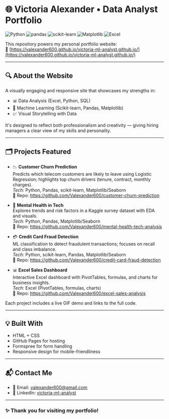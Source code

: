 # 🌐 Victoria Alexander • Data Analyst Portfolio

![Python](https://img.shields.io/badge/Python-3776AB?logo=python&logoColor=white)
![pandas](https://img.shields.io/badge/pandas-150458?logo=pandas&logoColor=white)
![scikit-learn](https://img.shields.io/badge/scikit--learn-F7931E?logo=scikitlearn&logoColor=white)
![Matplotlib](https://img.shields.io/badge/Matplotlib-11557c?logo=plotly&logoColor=white)
![Excel](https://img.shields.io/badge/Excel-217346?logo=microsoft-excel&logoColor=white)

This repository powers my personal portfolio website:  
📍 [https://valexander600.github.io/victoria-ml-analyst.github.io/](https://valexander600.github.io/victoria-ml-analyst.github.io/)

---

## 🔍 About the Website
A visually engaging and responsive site that showcases my strengths in:

- 📊 Data Analysis (Excel, Python, SQL)
- 🤖 Machine Learning (Scikit-learn, Pandas, Matplotlib)
- 📈 Visual Storytelling with Data

It's designed to reflect both professionalism and creativity — giving hiring managers a clear view of my skills and personality.

---
## 🗂️ Projects Featured

- 📉 **Customer Churn Prediction**  
  Predicts which telecom customers are likely to leave using Logistic Regression; highlights top churn drivers (tenure, contract, monthly charges).  
  _Tech:_ Python, Pandas, scikit-learn, Matplotlib/Seaborn  
  🔗 Repo: https://github.com/Valexander600/customer-churn-prediction

- 🧠 **Mental Health in Tech**  
  Explores trends and risk factors in a Kaggle survey dataset with EDA and visuals.  
  _Tech:_ Python, Pandas, Matplotlib/Seaborn  
  🔗 Repo: https://github.com/Valexander600/mental-health-tech-analysis

- 💳 **Credit Card Fraud Detection**  
  ML classification to detect fraudulent transactions; focuses on recall and class imbalance.  
  _Tech:_ Python, scikit-learn, Pandas, Matplotlib/Seaborn  
  🔗 Repo: https://github.com/Valexander600/credit-card-fraud-detection

- 📊 **Excel Sales Dashboard**  
  Interactive Excel dashboard with PivotTables, formulas, and charts for business insights.  
  _Tech:_ Excel (PivotTables, formulas, charts)  
  🔗 Repo: https://github.com/Valexander600/excel-sales-analysis

Each project includes a live GIF demo and links to the full code.

---

## 💡 Built With

- HTML + CSS
- GitHub Pages for hosting
- Formspree for form handling
- Responsive design for mobile-friendliness

---

## 📬 Contact Me

- 📧 Email: valexander600@gmail.com  
- 💼 LinkedIn: [victoria-ml-analyst](https://www.linkedin.com/in/victoria-ml-analyst/)

---

### ✨ Thank you for visiting my portfolio!

